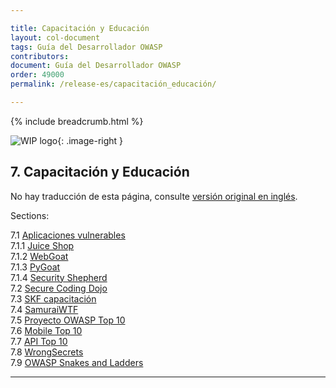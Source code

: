 ```yaml
---

title: Capacitación y Educación
layout: col-document
tags: Guía del Desarrollador OWASP
contributors:
document: Guía del Desarrollador OWASP
order: 49000
permalink: /release-es/capacitación_educación/

---
```


{% include breadcrumb.html %}

<style type="text/css">
.image-right {
  height: 180px;
  display: block;
  margin-left: auto;
  margin-right: auto;
  float: right;
}
</style>

![WIP logo](../../assets/images/dg_wip.png "Trabajo en curso"){: .image-right }

## 7. Capacitación y Educación

No hay traducción de esta página, consulte [versión original en inglés][release0900].

Sections:  

7.1 [Aplicaciones vulnerables](01-vulnerable-apps/toc.md)  
7.1.1 [Juice Shop](01-vulnerable-apps/01-juice-shop.md)  
7.1.2 [WebGoat](01-vulnerable-apps/02-webgoat.md)  
7.1.3 [PyGoat](01-vulnerable-apps/03-pygoat.md)  
7.1.4 [Security Shepherd](01-vulnerable-apps/04-security-shepherd.md)  
7.2 [Secure Coding Dojo](02-secure-coding-dojo.md)  
7.3 [SKF capacitación](03-skf.md)  
7.4 [SamuraiWTF](04-samurai-wtf.md)  
7.5 [Proyecto OWASP Top 10](05-top-ten.md)  
7.6 [Mobile Top 10](06-mobile-top-ten.md)  
7.7 [API Top 10](07-api-top-ten.md)  
7.8 [WrongSecrets](08-wrongsecrets.md)  
7.9 [OWASP Snakes and Ladders](09-snakes-ladders.md)  

----

[release0900]: https://github.com/OWASP/www-project-developer-guide/blob/main/release/09-training-education/toc.md
